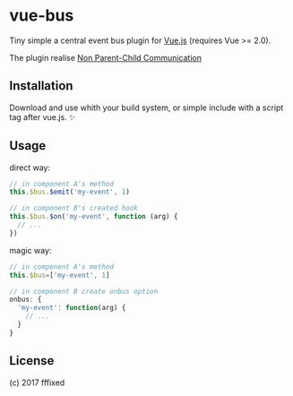 # vue-bus
Tiny simple a central event bus plugin for [Vue.js](//vuejs.org) (requires Vue >= 2.0).

The plugin realise [Non Parent-Child Communication](//vuejs.org/v2/guide/components.html#Non-Parent-Child-Communication)

## Installation
Download and use whith your build system, or simple include with a script tag after vue.js. :sparkles:

## Usage
direct way:
```javascript
// in component A's method
this.$bus.$emit('my-event', 1)

// in component B's created hook
this.$bus.$on('my-event', function (arg) {
  // ...
})
```

magic way:
```javascript
// in component A's method
this.$bus=['my-event', 1]

// in component B create onbus option
onbus: {
  'my-event': function(arg) {
    // ...
  }
}
```

## License
(c) 2017 fffixed
